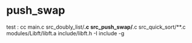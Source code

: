 # push_swap


test : cc main.c  src_doubly_list/**.c src_push_swap/**.c src_quick_sort/**.c  modules/Libft/libft.a include/libft.h -I include -g